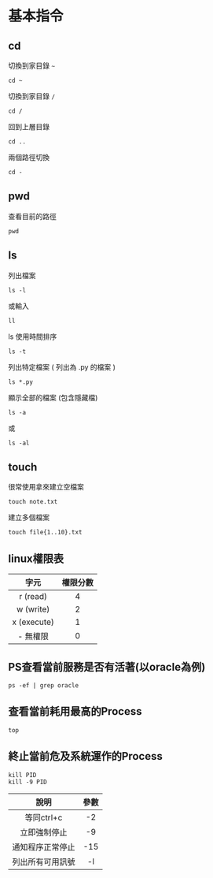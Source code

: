# 基本指令

## cd

切換到家目錄 `~`
```
cd ~
```

切換到家目錄 `/`
```
cd /
```

回到上層目錄
```
cd ..
```

兩個路徑切換
```
cd -
```

## pwd
查看目前的路徑
```
pwd
```

## ls
列出檔案
```
ls -l
```
或輸入
```
ll
```

ls 使用時間排序
```
ls -t
```

列出特定檔案 ( 列出為 .py 的檔案 )
```
ls *.py
```

顯示全部的檔案 (包含隱藏檔)
```
ls -a
```
或
```
ls -al
```

## touch

很常使用拿來建立空檔案
```
touch note.txt
```
建立多個檔案
```
touch file{1..10}.txt
```

## linux權限表

|     字元      | 權限分數  |
|:------------:|:--------:|
|   r (read)   |     4    |
|   w (write)  |     2    |
|  x (execute) |     1    |
|    - 無權限   |     0    |

## PS查看當前服務是否有活著(以oracle為例)
```
ps -ef | grep oracle
```
## 查看當前耗用最高的Process
```
top
```
## 終止當前危及系統運作的Process
```
kill PID
kill -9 PID
```
|     說明      | 參數  |
|:------------:|:--------:|
|   等同ctrl+c   |     -2    |
|   立即強制停止  |     -9    |
| 通知程序正常停止 |     -15    |
|    列出所有可用訊號   |     -l    |